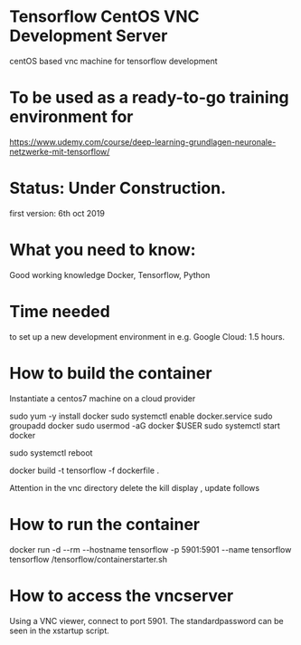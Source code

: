 # Tensorflow  CentOS VNC Development Server
centOS based vnc machine for tensorflow development

# To be used as a ready-to-go training environment for
https://www.udemy.com/course/deep-learning-grundlagen-neuronale-netzwerke-mit-tensorflow/


# Status: Under Construction.
first version: 6th oct 2019

# What you need to know:
Good working knowledge Docker, Tensorflow, Python

# Time needed 
to set up a new development environment in e.g. Google Cloud: 1.5 hours.


# How to build the container
Instantiate a centos7 machine on a cloud provider

sudo yum -y install docker
sudo systemctl enable docker.service
sudo groupadd docker
sudo usermod -aG docker $USER
sudo systemctl start docker

sudo systemctl reboot

docker build -t tensorflow -f dockerfile .

Attention in the vnc directory delete the kill display , update follows


# How to run the container
docker run -d --rm --hostname tensorflow -p 5901:5901 --name tensorflow tensorflow /tensorflow/containerstarter.sh

# How to access the vncserver
Using a VNC viewer, connect to port 5901. The standardpassword can be seen in the xstartup script.
